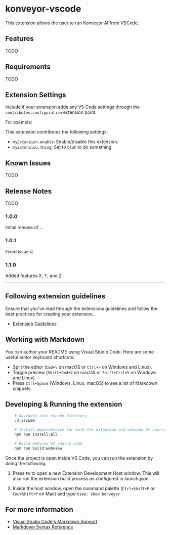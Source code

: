 # konveyor-vscode

This extension allows the user to run Konveyor AI from VSCode.

## Features

TODO

## Requirements

TODO

## Extension Settings

Include if your extension adds any VS Code settings through the `contributes.configuration` extension point.

For example:

This extension contributes the following settings:

- `myExtension.enable`: Enable/disable this extension.
- `myExtension.thing`: Set to `blah` to do something.

## Known Issues

TODO

## Release Notes

TODO

### 1.0.0

Initial release of ...

### 1.0.1

Fixed issue #.

### 1.1.0

Added features X, Y, and Z.

---

## Following extension guidelines

Ensure that you've read through the extensions guidelines and follow the best practices for creating your extension.

- [Extension Guidelines](https://code.visualstudio.com/api/references/extension-guidelines)

## Working with Markdown

You can author your README using Visual Studio Code. Here are some useful editor keyboard shortcuts:

- Split the editor (`Cmd+\` on macOS or `Ctrl+\` on Windows and Linux).
- Toggle preview (`Shift+Cmd+V` on macOS or `Shift+Ctrl+V` on Windows and Linux).
- Press `Ctrl+Space` (Windows, Linux, macOS) to see a list of Markdown snippets.

## Developing & Running the extension

```bash
    # navigate into vscode directory
    cd vscode

    # Install dependencies for both the extension and webview UI source code
    npm run install:all

    # Build webview UI source code
    npm run build:webview

```

Once the project is open inside VS Code, you can run the extension by doing the following:

1. Press `F5` to open a new Extension Development Host window. This will also run the extension build process as configured in launch.json.

2. Inside the host window, open the command palette (`Ctrl+Shift+P` or `Cmd+Shift+P` on Mac) and type `View: Show Konveyor`

## For more information

- [Visual Studio Code's Markdown Support](http://code.visualstudio.com/docs/languages/markdown)
- [Markdown Syntax Reference](https://help.github.com/articles/markdown-basics/)
